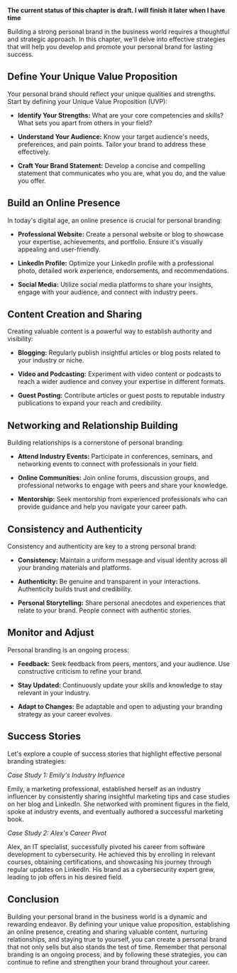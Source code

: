 **The current status of this chapter is draft. I will finish it later when I have time**

Building a strong personal brand in the business world requires a thoughtful and strategic approach. In this chapter, we'll delve into effective strategies that will help you develop and promote your personal brand for lasting success.

Define Your Unique Value Proposition
------------------------------------

Your personal brand should reflect your unique qualities and strengths. Start by defining your Unique Value Proposition (UVP):

* **Identify Your Strengths:** What are your core competencies and skills? What sets you apart from others in your field?

* **Understand Your Audience:** Know your target audience's needs, preferences, and pain points. Tailor your brand to address these effectively.

* **Craft Your Brand Statement:** Develop a concise and compelling statement that communicates who you are, what you do, and the value you offer.

Build an Online Presence
------------------------

In today's digital age, an online presence is crucial for personal branding:

* **Professional Website:** Create a personal website or blog to showcase your expertise, achievements, and portfolio. Ensure it's visually appealing and user-friendly.

* **LinkedIn Profile:** Optimize your LinkedIn profile with a professional photo, detailed work experience, endorsements, and recommendations.

* **Social Media:** Utilize social media platforms to share your insights, engage with your audience, and connect with industry peers.

Content Creation and Sharing
----------------------------

Creating valuable content is a powerful way to establish authority and visibility:

* **Blogging:** Regularly publish insightful articles or blog posts related to your industry or niche.

* **Video and Podcasting:** Experiment with video content or podcasts to reach a wider audience and convey your expertise in different formats.

* **Guest Posting:** Contribute articles or guest posts to reputable industry publications to expand your reach and credibility.

Networking and Relationship Building
------------------------------------

Building relationships is a cornerstone of personal branding:

* **Attend Industry Events:** Participate in conferences, seminars, and networking events to connect with professionals in your field.

* **Online Communities:** Join online forums, discussion groups, and professional networks to engage with peers and share your knowledge.

* **Mentorship:** Seek mentorship from experienced professionals who can provide guidance and help you navigate your career path.

Consistency and Authenticity
----------------------------

Consistency and authenticity are key to a strong personal brand:

* **Consistency:** Maintain a uniform message and visual identity across all your branding materials and platforms.

* **Authenticity:** Be genuine and transparent in your interactions. Authenticity builds trust and credibility.

* **Personal Storytelling:** Share personal anecdotes and experiences that relate to your brand. People connect with authentic stories.

Monitor and Adjust
------------------

Personal branding is an ongoing process:

* **Feedback:** Seek feedback from peers, mentors, and your audience. Use constructive criticism to refine your brand.

* **Stay Updated:** Continuously update your skills and knowledge to stay relevant in your industry.

* **Adapt to Changes:** Be adaptable and open to adjusting your branding strategy as your career evolves.

Success Stories
---------------

Let's explore a couple of success stories that highlight effective personal branding strategies:

*Case Study 1: Emily's Industry Influence*

Emily, a marketing professional, established herself as an industry influencer by consistently sharing insightful marketing tips and case studies on her blog and LinkedIn. She networked with prominent figures in the field, spoke at industry events, and eventually authored a successful marketing book.

*Case Study 2: Alex's Career Pivot*

Alex, an IT specialist, successfully pivoted his career from software development to cybersecurity. He achieved this by enrolling in relevant courses, obtaining certifications, and showcasing his journey through regular updates on LinkedIn. His brand as a cybersecurity expert grew, leading to job offers in his desired field.

Conclusion
----------

Building your personal brand in the business world is a dynamic and rewarding endeavor. By defining your unique value proposition, establishing an online presence, creating and sharing valuable content, nurturing relationships, and staying true to yourself, you can create a personal brand that not only sells but also stands the test of time. Remember that personal branding is an ongoing process, and by following these strategies, you can continue to refine and strengthen your brand throughout your career.
